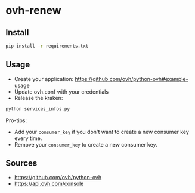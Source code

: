 ovh-renew
==================

## Install
```bash
pip install -r requirements.txt
```

## Usage
- Create your application: https://github.com/ovh/python-ovh#example-usage
- Update ovh.conf with your credentials
- Release the kraken:
```bash
python services_infos.py
```

Pro-tips:
- Add your `consumer_key` if you don't want to create a new consumer key every time.
- Remove your `consumer_key` to create a new consumer key.

## Sources
- https://github.com/ovh/python-ovh
- https://api.ovh.com/console
